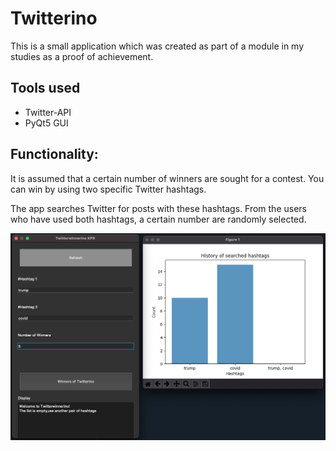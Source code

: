 # Twitterino

This is a small application which was created as part of a module in my studies as a proof of achievement.

## Tools used

- Twitter-API
- PyQt5 GUI

## Functionality:

It is assumed that a certain number of winners are sought for a contest. You can win by using two specific Twitter hashtags.

The app searches Twitter for posts with these hashtags. From the users who have used both hashtags, a certain number are randomly selected.

![BankAccountGUI](../TwitterApp/img/Twitterino.png)